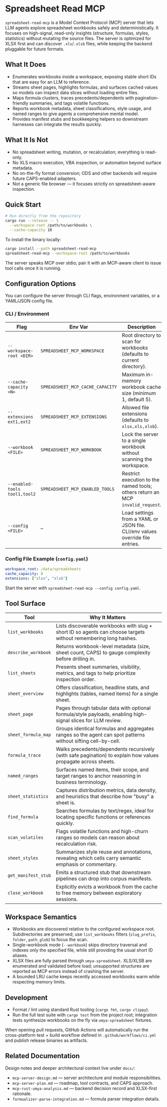 # Spreadsheet Read MCP

`spreadsheet-read-mcp` is a Model Context Protocol (MCP) server that lets LLM agents explore spreadsheet workbooks safely and deterministically. It focuses on high-signal, read-only insights (structure, formulas, styles, statistics) without mutating the source files. The server is optimized for XLSX first and can discover `.xls`/`.xlsb` files, while keeping the backend pluggable for future formats.

## What It Does
- Enumerates workbooks inside a workspace, exposing stable short IDs that are easy for an LLM to reference.
- Streams sheet pages, highlights formulas, and surfaces cached values so models can inspect data slices without loading entire files.
- Maps formula clusters, traces precedents/dependents with pagination-friendly summaries, and tags volatile functions.
- Reports workbook metadata, sheet classifications, style usage, and named ranges to give agents a comprehensive mental model.
- Provides manifest stubs and bookkeeping helpers so downstream harnesses can integrate the results quickly.

## What It Is Not
- No spreadsheet writing, mutation, or recalculation; everything is read-only.
- No XLS macro execution, VBA inspection, or automation beyond surface metadata.
- No on-the-fly format conversion; ODS and other backends will require future CAPS-enabled adapters.
- Not a generic file browser — it focuses strictly on spreadsheet-aware inspection.

## Quick Start
```bash
# Run directly from the repository
cargo run --release -- \
  --workspace-root /path/to/workbooks \
  --cache-capacity 10
```

To install the binary locally:
```bash
cargo install --path spreadsheet-read-mcp
spreadsheet-read-mcp --workspace-root /path/to/workbooks
```

The server speaks MCP over stdio; pair it with an MCP-aware client to issue tool calls once it is running.

## Configuration Options
You can configure the server through CLI flags, environment variables, or a YAML/JSON config file.

### CLI / Environment
| Flag | Env Var | Description |
| --- | --- | --- |
| `--workspace-root <DIR>` | `SPREADSHEET_MCP_WORKSPACE` | Root directory to scan for workbooks (defaults to current directory). |
| `--cache-capacity <N>` | `SPREADSHEET_MCP_CACHE_CAPACITY` | Maximum in-memory workbook cache size (minimum 1, default 5). |
| `--extensions ext1,ext2` | `SPREADSHEET_MCP_EXTENSIONS` | Allowed file extensions (defaults to `xlsx,xls,xlsb`). |
| `--workbook <FILE>` | `SPREADSHEET_MCP_WORKBOOK` | Lock the server to a single workbook without scanning the workspace. |
| `--enabled-tools tool1,tool2` | `SPREADSHEET_MCP_ENABLED_TOOLS` | Restrict execution to the named tools; others return an MCP `invalid_request`. |
| `--config <FILE>` | – | Load settings from a YAML or JSON file. CLI/env values override file entries. |

### Config File Example (`config.yaml`)
```yaml
workspace_root: /data/spreadsheets
cache_capacity: 8
extensions: ["xlsx", "xlsb"]
```

Start the server with `spreadsheet-read-mcp --config config.yaml`.

## Tool Surface
| Tool | Why It Matters |
| --- | --- |
| `list_workbooks` | Lists discoverable workbooks with slug + short ID so agents can choose targets without remembering long hashes. |
| `describe_workbook` | Returns workbook-level metadata (size, sheet count, CAPS) to gauge complexity before drilling in. |
| `list_sheets` | Presents sheet summaries, visibility, metrics, and tags to help prioritize inspection order. |
| `sheet_overview` | Offers classification, headline stats, and highlights (tables, named items) for a single sheet. |
| `sheet_page` | Pages through tabular data with optional formula/style payloads, enabling high-signal slices for LLM review. |
| `sheet_formula_map` | Groups identical formulas and aggregates ranges so the agent can spot patterns without sifting cell-by-cell. |
| `formula_trace` | Walks precedents/dependents recursively (with safe pagination) to explain how values propagate across sheets. |
| `named_ranges` | Surfaces named items, their scope, and target ranges to anchor reasoning in business terminology. |
| `sheet_statistics` | Captures distribution metrics, data density, and heuristics that describe how "busy" a sheet is. |
| `find_formula` | Searches formulas by text/regex, ideal for locating specific functions or references quickly. |
| `scan_volatiles` | Flags volatile functions and high-churn ranges so models can reason about recalculation risk. |
| `sheet_styles` | Summarizes style reuse and annotations, revealing which cells carry semantic emphasis or commentary. |
| `get_manifest_stub` | Emits a structured stub that downstream pipelines can drop into corpus manifests. |
| `close_workbook` | Explicitly evicts a workbook from the cache to free memory between exploratory sessions. |

## Workspace Semantics
- Workbooks are discovered relative to the configured workspace root. Subdirectories are preserved; use `list_workbooks` filters (`slug_prefix`, `folder`, `path_glob`) to focus the scan.
- Single-workbook mode (`--workbook`) skips directory traversal and indexes only the specified file, while still providing the usual short ID aliases.
- XLSX files are fully parsed through `umya-spreadsheet`. XLS/XLSB are enumerated and validated before load; unsupported structures are reported as MCP errors instead of crashing the server.
- A bounded LRU cache keeps recently accessed workbooks warm while respecting memory limits.

## Development
- Format / lint using standard Rust tooling (`cargo fmt`, `cargo clippy`).
- Run the full test suite with `cargo test` from the project root; integration tests synthesize workbooks on the fly via `umya-spreadsheet` fixtures.

When opening pull requests, GitHub Actions will automatically run the cross-platform test + build workflow defined in `.github/workflows/ci.yml` and publish release binaries as artifacts.

## Related Documentation
Design notes and deeper architectural context live under `docs/`:
- `mcp-server-design.md` — server architecture and module responsibilities.
- `mcp-server-plan.md` — roadmap, tool contracts, and CAPS approach.
- `mcp-rust-umya-analysis.md` — backend decision record and XLSX-first rationale.
- `formualizer-parse-integration.md` — formula parser integration details.
